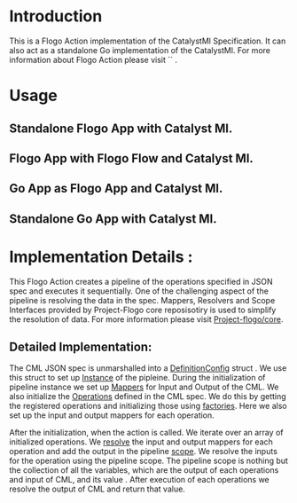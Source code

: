 # Introduction

This is a Flogo Action implementation of the CatalystMl Specification.  It can also act as a standalone Go implementation of the CatalystMl. For more information about Flogo Action please visit `` . 


# Usage 
 
## Standalone Flogo App with Catalyst Ml.


## Flogo App with Flogo Flow and Catalyst Ml.

## Go App as Flogo App and Catalyst Ml.

## Standalone Go App with Catalyst Ml.


# Implementation Details :

This Flogo Action creates a pipeline of the operations specified in JSON spec and executes it sequentially. One of the challenging aspect of the pipeline is resolving the data in the spec. 
Mappers, Resolvers and Scope Interfaces provided by Project-Flogo core reposisotiry is used to simplify the resolution of data. For more information please visit [Project-flogo/core](https://github.com/project-flogo/core). 

## Detailed Implementation:

The CML JSON spec is unmarshalled into a [DefinitionConfig](https://) struct . We use this struct to set up [Instance]() of the 
pipleine. During the initialization of pipeline instance we set up [Mappers]() for Input and Output of the CML.  We also
initialize the [Operations]() defined in the CML spec. We do this by getting the registered operations and initializing those using
[factories](). Here we also set up the input and output mappers for each operation.

After the initialization, when the action is called. We iterate over an array of initialized operations. We [resolve]() the input 
and output mappers for each operation and add the output in the pipeline [scope](). We resolve the inputs for the operation using the pipeline
scope. The pipeline scope is nothing but the collection of all the variables, which are the output of each operations and input of CML, and its value
. After execution of each operations we resolve the output of CML and return that value.
